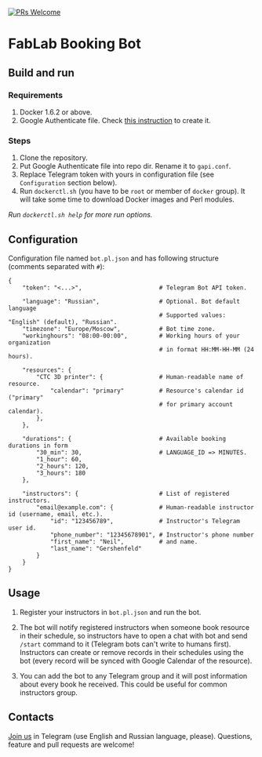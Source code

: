 [![PRs Welcome](https://img.shields.io/badge/PRs-welcome-brightgreen.svg)](http://makeapullrequest.com)

# FabLab Booking Bot

## Build and run

### Requirements

1. Docker 1.6.2 or above.
1. Google Authenticate file. Check [this instruction](https://bitbucket.org/serikov/google-apis-perl) to create it.

### Steps

1. Clone the repository.
1. Put Google Authenticate file into repo dir. Rename it to `gapi.conf`.
1. Replace Telegram token with yours in configuration file (see `Configuration` section below).
1. Run `dockerctl.sh` (you have to be `root` or member of `docker` group). It will take some time to download Docker images and Perl modules.

_Run `dockerctl.sh help` for more run options._

## Configuration

Configuration file named `bot.pl.json` and has following structure (comments separated with `#`):

```
{
	"token": "<...>",                      # Telegram Bot API token.

	"language": "Russian",                 # Optional. Bot default language
	                                       # Supported values: "English" (default), "Russian".
	"timezone": "Europe/Moscow",           # Bot time zone.
	"workinghours": "08:00-00:00",         # Working hours of your organization
	                                       # in format HH:MM-HH-MM (24 hours).

	"resources": {
		"CTC 3D printer": {                # Human-readable name of resource.
			"calendar": "primary"          # Resource's calendar id ("primary"
	                                       # for primary account calendar).
		},
	},

	"durations": {                         # Available booking durations in form
		"30_min": 30,                      # LANGUAGE_ID => MINUTES.
		"1_hour": 60,
		"2_hours": 120,
		"3_hours": 180
	},

	"instructors": {                       # List of registered instructors.
		"email@example.com": {             # Human-readable instructor id (username, email, etc.).
			"id": "123456789",             # Instructor's Telegram user id.
			"phone_number": "12345678901", # Instructor's phone number
			"first_name": "Neil",          # and name.
			"last_name": "Gershenfeld"
		}
	}
}
```

## Usage

1. Register your instructors in `bot.pl.json` and run the bot.

1. The bot will notify registered instructors when someone book resource in their schedule, so instructors have to open a chat with bot and send `/start` command to it (Telegram bots can't write to humans first). Instructors can create or remove records in their schedules using the bot (every record will be synced with Google Calendar of the resource).

1. You can add the bot to any Telegram group and it will post information about every book he received. This could be useful for common instructors group.

## Contacts

[Join us](https://t.me/joinchat/AAAAAAkdgZL7if9p7nvqGw) in Telegram (use English and Russian language, please). Questions, feature and pull requests are welcome!
